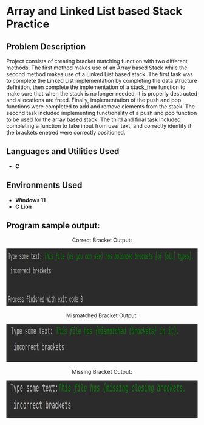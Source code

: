<h1>Array and Linked List based Stack Practice</h1>

<h2>Problem Description</h2>
Project consists of creating bracket matching function with two different methods. The first method makes use of an Array based Stack while the second method makes use of a Linked List based stack. The first task was to complete the Linked List implementation by completing the data structure definition, then complete the implementation of a stack_free function to make sure that when the stack is no longer needed, it is properly destructed and allocations are freed. Finally, implementation of the push and pop functions were completed to add and remove elements from the stack. The second task included implementing functionality of a push and pop function to be used for the array based stack. The third and final task included completing a function to take input from user text, and correctly identify if the brackets enetred were correctly positioned.
<br />


<h2>Languages and Utilities Used</h2>

- <b>C</b> 

<h2>Environments Used </h2>

- <b>Windows 11</b>
- <b>C Lion</b>

<h2>Program sample output:</h2>

<p align="center">Correct Bracket Output:</p>
<p align="center">
  <img src="./photos/correctBracketOutput.png" alt="Alt Text" width="1100" height="150">
</p>
<p align="center">Mismatched Bracket Output:</p>
<p align="center">
  <img src="./photos/mismatchedBracketsOutput.png" alt="Alt Text" width="1100" height="100">
</p>
<p align="center">Missing Bracket Output:</p>
<p align="center">
  <img src="./photos/missingBracketsOutput.png" alt="Alt Text" width="1100" height="100">
</p>

